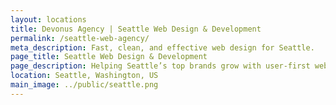 ```yaml
---
layout: locations
title: Devonus Agency | Seattle Web Design & Development
permalink: /seattle-web-agency/
meta_description: Fast, clean, and effective web design for Seattle.
page_title: Seattle Web Design & Development
page_description: Helping Seattle’s top brands grow with user-first web development.
location: Seattle, Washington, US
main_image: ../public/seattle.png
---
```

